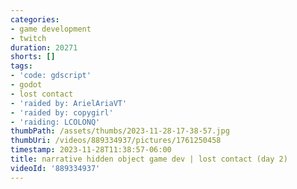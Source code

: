 ```yaml
---
categories:
- game development
- twitch
duration: 20271
shorts: []
tags:
- 'code: gdscript'
- godot
- lost contact
- 'raided by: ArielAriaVT'
- 'raided by: copygirl'
- 'raiding: LCOLONQ'
thumbPath: /assets/thumbs/2023-11-28-17-38-57.jpg
thumbUri: /videos/889334937/pictures/1761250458
timestamp: 2023-11-28T11:38:57-06:00
title: narrative hidden object game dev | lost contact (day 2)
videoId: '889334937'
---
```

